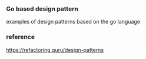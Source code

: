### Go based design pattern
examples of design patterns based on the go language

### reference
https://refactoring.guru/design-patterns